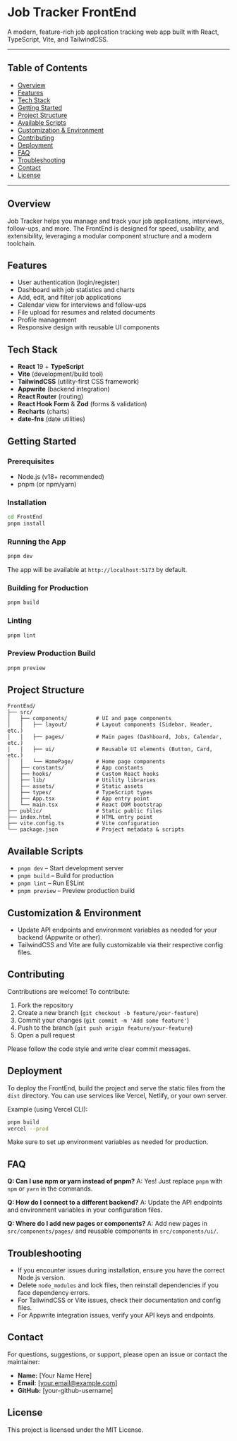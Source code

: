 # Job Tracker FrontEnd

A modern, feature-rich job application tracking web app built with React, TypeScript, Vite, and TailwindCSS.

---

## Table of Contents
- [Overview](#overview)
- [Features](#features)
- [Tech Stack](#tech-stack)
- [Getting Started](#getting-started)
- [Project Structure](#project-structure)
- [Available Scripts](#available-scripts)
- [Customization & Environment](#customization--environment)
- [Contributing](#contributing)
- [Deployment](#deployment)
- [FAQ](#faq)
- [Troubleshooting](#troubleshooting)
- [Contact](#contact)
- [License](#license)

---

## Overview

Job Tracker helps you manage and track your job applications, interviews, follow-ups, and more. The FrontEnd is designed for speed, usability, and extensibility, leveraging a modular component structure and a modern toolchain.

## Features

- User authentication (login/register)
- Dashboard with job statistics and charts
- Add, edit, and filter job applications
- Calendar view for interviews and follow-ups
- File upload for resumes and related documents
- Profile management
- Responsive design with reusable UI components

## Tech Stack

- **React** 19 + **TypeScript**
- **Vite** (development/build tool)
- **TailwindCSS** (utility-first CSS framework)
- **Appwrite** (backend integration)
- **React Router** (routing)
- **React Hook Form** & **Zod** (forms & validation)
- **Recharts** (charts)
- **date-fns** (date utilities)

## Getting Started

### Prerequisites
- Node.js (v18+ recommended)
- pnpm (or npm/yarn)

### Installation

```bash
cd FrontEnd
pnpm install
```

### Running the App

```bash
pnpm dev
```
The app will be available at `http://localhost:5173` by default.

### Building for Production

```bash
pnpm build
```

### Linting

```bash
pnpm lint
```

### Preview Production Build

```bash
pnpm preview
```

## Project Structure

```
FrontEnd/
├── src/
│   ├── components/         # UI and page components
│   │   ├── layout/         # Layout components (Sidebar, Header, etc.)
│   │   ├── pages/          # Main pages (Dashboard, Jobs, Calendar, etc.)
│   │   ├── ui/             # Reusable UI elements (Button, Card, etc.)
│   │   └── HomePage/       # Home page components
│   ├── constants/          # App constants
│   ├── hooks/              # Custom React hooks
│   ├── lib/                # Utility libraries
│   ├── assets/             # Static assets
│   ├── types/              # TypeScript types
│   ├── App.tsx             # App entry point
│   └── main.tsx            # React DOM bootstrap
├── public/                 # Static public files
├── index.html              # HTML entry point
├── vite.config.ts          # Vite configuration
└── package.json            # Project metadata & scripts
```

## Available Scripts
- `pnpm dev` – Start development server
- `pnpm build` – Build for production
- `pnpm lint` – Run ESLint
- `pnpm preview` – Preview production build

## Customization & Environment
- Update API endpoints and environment variables as needed for your backend (Appwrite or other).
- TailwindCSS and Vite are fully customizable via their respective config files.

## Contributing

Contributions are welcome! To contribute:
1. Fork the repository
2. Create a new branch (`git checkout -b feature/your-feature`)
3. Commit your changes (`git commit -m 'Add some feature'`)
4. Push to the branch (`git push origin feature/your-feature`)
5. Open a pull request

Please follow the code style and write clear commit messages.

## Deployment

To deploy the FrontEnd, build the project and serve the static files from the `dist` directory. You can use services like Vercel, Netlify, or your own server.

Example (using Vercel CLI):
```bash
pnpm build
vercel --prod
```

Make sure to set up environment variables as needed for production.

## FAQ

**Q: Can I use npm or yarn instead of pnpm?**
A: Yes! Just replace `pnpm` with `npm` or `yarn` in the commands.

**Q: How do I connect to a different backend?**
A: Update the API endpoints and environment variables in your configuration files.

**Q: Where do I add new pages or components?**
A: Add new pages in `src/components/pages/` and reusable components in `src/components/ui/`.

## Troubleshooting

- If you encounter issues during installation, ensure you have the correct Node.js version.
- Delete `node_modules` and lock files, then reinstall dependencies if you face dependency errors.
- For TailwindCSS or Vite issues, check their documentation and config files.
- For Appwrite integration issues, verify your API keys and endpoints.

## Contact

For questions, suggestions, or support, please open an issue or contact the maintainer:
- **Name:** [Your Name Here]
- **Email:** [your.email@example.com]
- **GitHub:** [your-github-username]

## License

This project is licensed under the MIT License.
